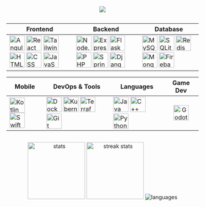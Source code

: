 <div align="center">
  <img src="https://profile-counter.glitch.me/noureddine-t/count.svg?" />
</div>

##

<div align="center">

| Frontend | Backend | Database |
|----------|---------|----------|
| <img src="https://cdn.jsdelivr.net/gh/devicons/devicon/icons/angular/angular-original.svg" height="40" alt="Angular logo"/> <img src="https://cdn.jsdelivr.net/gh/devicons/devicon/icons/react/react-original.svg" height="40" alt="React logo"/> <img src="https://cdn.jsdelivr.net/gh/devicons/devicon/icons/tailwindcss/tailwindcss-original.svg" height="40" alt="Tailwind CSS logo"/> <img src="https://cdn.jsdelivr.net/gh/devicons/devicon/icons/html5/html5-original.svg" height="40" alt="HTML logo"/> <img src="https://cdn.jsdelivr.net/gh/devicons/devicon/icons/css3/css3-original.svg" height="40" alt="CSS logo"/> <img src="https://cdn.jsdelivr.net/gh/devicons/devicon/icons/javascript/javascript-original.svg" height="40" alt="JavaScript logo"/> | <img src="https://cdn.jsdelivr.net/gh/devicons/devicon/icons/nodejs/nodejs-original.svg" height="40" alt="Node.js logo"/> <img src="https://cdn.jsdelivr.net/gh/devicons/devicon/icons/express/express-original.svg" height="40" alt="Express logo"/> <img src="https://cdn.jsdelivr.net/gh/devicons/devicon/icons/flask/flask-original.svg" height="40" alt="Flask logo"/> <img src="https://cdn.jsdelivr.net/gh/devicons/devicon/icons/php/php-original.svg" height="40" alt="PHP logo"/> <img src="https://cdn.jsdelivr.net/gh/devicons/devicon/icons/spring/spring-original.svg" height="40" alt="Spring logo"/> <img src="https://cdn.jsdelivr.net/gh/devicons/devicon/icons/django/django-plain.svg" height="40" alt="Django logo"/> | <img src="https://cdn.jsdelivr.net/gh/devicons/devicon/icons/mysql/mysql-original.svg" height="40" alt="MySQL logo"/> <img src="https://cdn.jsdelivr.net/gh/devicons/devicon/icons/sqlite/sqlite-original.svg" height="40" alt="SQLite logo"/> <img src="https://cdn.jsdelivr.net/gh/devicons/devicon/icons/redis/redis-original.svg" height="40" alt="Redis logo"/> <img src="https://cdn.jsdelivr.net/gh/devicons/devicon/icons/mongodb/mongodb-original.svg" height="40" alt="MongoDB logo"/> <img src="https://cdn.jsdelivr.net/gh/devicons/devicon/icons/firebase/firebase-plain.svg" height="40" alt="Firebase logo"/> |

| Mobile | DevOps & Tools | Languages | Game Dev |
|--------|----------------|-----------|----------|
| <img src="https://cdn.jsdelivr.net/gh/devicons/devicon/icons/kotlin/kotlin-original.svg" height="40" alt="Kotlin logo"/> <img src="https://cdn.jsdelivr.net/gh/devicons/devicon/icons/swift/swift-original.svg" height="40" alt="Swift logo"/> | <img src="https://cdn.jsdelivr.net/gh/devicons/devicon/icons/docker/docker-original.svg" height="40" alt="Docker logo"/> <img src="https://cdn.jsdelivr.net/gh/devicons/devicon/icons/kubernetes/kubernetes-plain.svg" height="40" alt="Kubernetes logo"/> <img src="https://cdn.jsdelivr.net/gh/devicons/devicon/icons/terraform/terraform-original.svg" height="40" alt="Terraform logo"/> <img src="https://cdn.jsdelivr.net/gh/devicons/devicon/icons/git/git-original.svg" height="40" alt="Git logo"/> | <img src="https://cdn.jsdelivr.net/gh/devicons/devicon/icons/java/java-original.svg" height="40" alt="Java logo"/> <img src="https://cdn.jsdelivr.net/gh/devicons/devicon/icons/cplusplus/cplusplus-original.svg" height="40" alt="C++ logo"/> <img src="https://cdn.jsdelivr.net/gh/devicons/devicon/icons/python/python-original.svg" height="40" alt="Python logo"/> | <div align="center"><img src="https://cdn.jsdelivr.net/gh/devicons/devicon/icons/godot/godot-original.svg" height="40" alt="Godot logo"/></div> |

</div>

##

<div align="center">
  
  <img src="https://github-readme-stats.vercel.app/api?username=noureddine-t&show_icons=true&count_private=true&theme=dark&hide_border=true&cache_seconds=1800" height="150" alt="stats" />

  <img src="https://streak-stats.demolab.com?user=noureddine-t&mode=daily&theme=dark&hide_border=true&border_radius=5&cache_seconds=1800" height="150" alt="streak stats" />

  <img src="https://github-readme-stats.vercel.app/api/top-langs?username=noureddine-t&layout=compact&theme=dark&hide_border=true&langs_count=10&card_width=400&cache_seconds=1800" alt="languages" />
  
</div>
